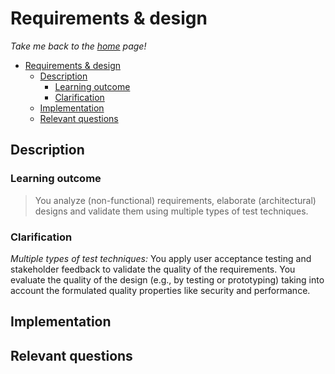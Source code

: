 # Requirements & design

_Take me back to the [home](../README.md#learning-outcomes) page!_

- [Requirements \& design](#requirements--design)
  - [Description](#description)
    - [Learning outcome](#learning-outcome)
    - [Clarification](#clarification)
  - [Implementation](#implementation)
  - [Relevant questions](#relevant-questions)

## Description

### Learning outcome

> You analyze (non-functional) requirements, elaborate (architectural) designs and validate them using multiple types of test techniques.

### Clarification

_Multiple types of test techniques:_ You apply user acceptance testing and stakeholder feedback to validate the quality of the requirements. You evaluate the quality of the design (e.g., by testing or prototyping) taking into account the formulated quality properties like security and performance.

## Implementation

## Relevant questions
